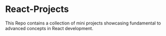 # React-Projects
This Repo contains a collection of mini projects showcasing fundamental to advanced concepts in React development.

